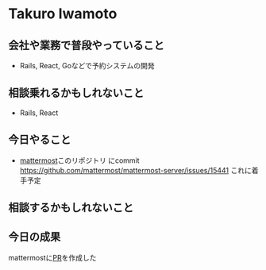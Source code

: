 # Takuro Iwamoto

## 会社や業務で普段やっていること

- Rails, React, Goなどで予約システムの開発

## 相談乗れるかもしれないこと

- Rails, React

## 今日やること
- [mattermost](https://github.com/mattermost/mattermost-server)このリポジトリ にcommit  
https://github.com/mattermost/mattermost-server/issues/15441
これに着手予定

## 相談するかもしれないこと

## 今日の成果
mattermostに[PR](https://github.com/mattermost/mattermost-webapp/pull/6501)を作成した
